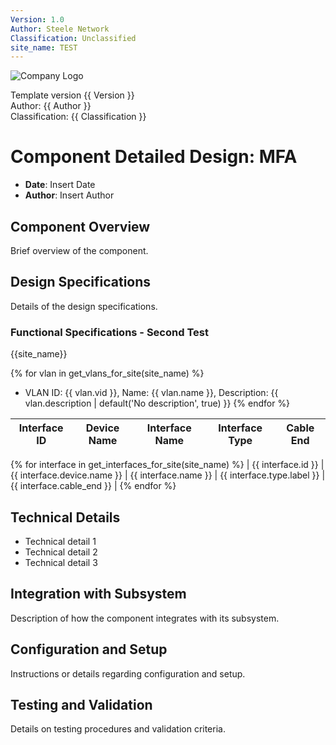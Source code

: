 ```yaml
---
Version: 1.0
Author: Steele Network
Classification: Unclassified
site_name: TEST
---
```


![Company Logo](/common_images/companylogo.png)


Template version {{ Version }}<br>
Author: {{ Author }}<br>
Classification: {{ Classification }}<br>

# Component Detailed Design: MFA

- **Date**: Insert Date
- **Author**: Insert Author

## Component Overview
Brief overview of the component.

## Design Specifications
Details of the design specifications.

### Functional Specifications - Second Test
{{site_name}}

{% for vlan in get_vlans_for_site(site_name) %}
- VLAN ID: {{ vlan.vid }}, Name: {{ vlan.name }}, Description: {{ vlan.description | default('No description', true) }}
{% endfor %}


| Interface ID | Device Name | Interface Name | Interface Type | Cable End |
|--------------|-------------|----------------|----------------|-----------|
{% for interface in get_interfaces_for_site(site_name) %}
| {{ interface.id }} | {{ interface.device.name }} | {{ interface.name }} | {{ interface.type.label }} | {{ interface.cable_end }} |
{% endfor %}


## Technical Details
- Technical detail 1
- Technical detail 2
- Technical detail 3

## Integration with Subsystem
Description of how the component integrates with its subsystem.

## Configuration and Setup
Instructions or details regarding configuration and setup.

## Testing and Validation
Details on testing procedures and validation criteria.
